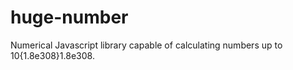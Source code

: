 # huge-number
Numerical Javascript library capable of calculating numbers up to 10{1.8e308}1.8e308.
